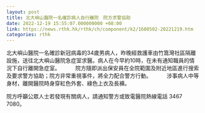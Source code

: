 ```yaml
---
layout: post
title: 北大嶼山醫院一名確診病人自行離院　院方求警協助
date: 2022-12-19 15:55:07.000000000 +08:00
link: https://news.rthk.hk/rthk/ch/component/k2/1680502-20221219.htm
categories: rthk
---
```


北大嶼山醫院一名確診新冠病毒的34歲男病人，昨晚經救護車由竹篙灣社區隔離設施，送往北大嶼山醫院急症室求醫。病人在今早約10時，在未有通知職員的情況下自行離開急症室。
　　 
院方隨即派出保安員在全院範圍及附近地區進行搜索及要求警方協助；院方非常重視事件，將全力配合警方行動。
　　 
涉事病人中等身材，離開醫院時身穿紅色外套、綠色上衣及長褲。

院方呼籲公眾人士若發現有關病人，請通知警方或致電醫院熱線電話 3467 7080。
